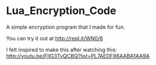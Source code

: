Lua_Encryption_Code
===================

A simple encryption program that I made for fun.

You can try it out at http://repl.it/WN0/6

I felt inspired to make this after watching this: http://youtu.be/FlIG3TvQCBQ?list=PL7AEDF86AABA1AA9A
